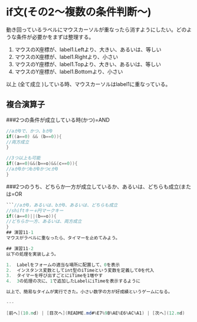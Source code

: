 # if文(その2～複数の条件判断～)
動き回っているラベルにマウスカーソルが重なったら消すようにしたい。どのような条件が必要かをまずは整理する。

1. マウスのX座標が、label1.Leftより、大きい、あるいは、等しい
2. マウスのX座標が、label1.Rightより、小さい
3. マウスのY座標が、label1.Topより、大きい、あるいは、等しい
4. マウスのY座標が、label1.Bottomより、小さい

以上 (全て成立 )している時、マウスカーソルはlabel1に重なっている。

## 複合演算子
###2つの条件が成立している時(かつ)=AND

```cs
//aが0で、かつ、bが0
if((a==0) && (b==0)){
//両方成立
}

//3つ以上も可能
if((a==0)&&(b==o)&&(c==0)){
//aが0かつbが0かつcが0
}
```

###2つのうち、どちらか一方が成立しているか、あるいは、どちらも成立(または=OR

```cs
```//aが0，あるいは、bが0、あるいは、どちらも成立
//shiftキー∔円マークキー
if((a==0)||(b==o)){
//どちらか一方、あるいは、両方成立
}
## 演習11-1
マウスがラベルに重なったら、タイマーを止めてみよう。

## 演習11-2
以下の処理を実装しよう。

1.	Labelをフォームの適当な場所に配置して、0を表示
2.	インスタンス変数としてint型のiTimeという変数を定義して0を代入
3.	タイマーを呼び出すごとにiTimeを1増やす
4.	3の処理の次に、1で追加したLabelにiTimeを表示するように

以上で、簡易なタイムが実行できた。小さい数字の方が好成績というゲームになる。

---

[前へ](10.md) | [目次へ](README.md#%E7%9B%AE%E6%AC%A1) | [次へ](12.md)
